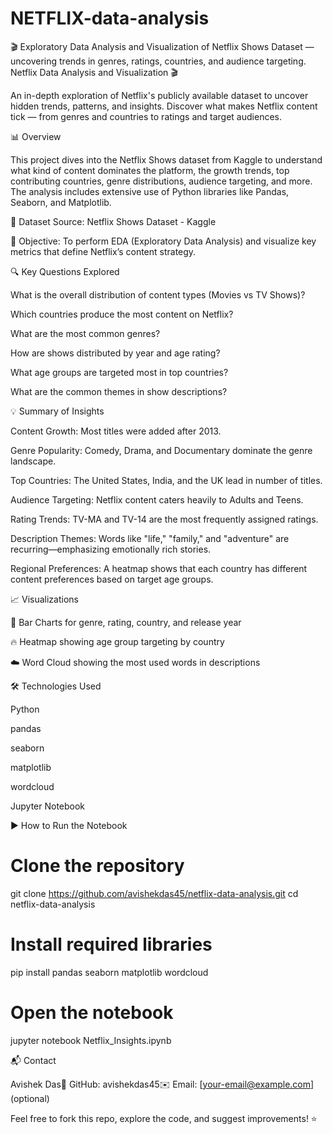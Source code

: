 # NETFLIX-data-analysis
🎬 Exploratory Data Analysis and Visualization of Netflix Shows Dataset — uncovering trends in genres, ratings, countries, and audience targeting.
Netflix Data Analysis and Visualization 🎬

An in-depth exploration of Netflix's publicly available dataset to uncover hidden trends, patterns, and insights. Discover what makes Netflix content tick — from genres and countries to ratings and target audiences.

📊 Overview

This project dives into the Netflix Shows dataset from Kaggle to understand what kind of content dominates the platform, the growth trends, top contributing countries, genre distributions, audience targeting, and more. The analysis includes extensive use of Python libraries like Pandas, Seaborn, and Matplotlib.

📁 Dataset Source: Netflix Shows Dataset - Kaggle

📌 Objective: To perform EDA (Exploratory Data Analysis) and visualize key metrics that define Netflix’s content strategy.

🔍 Key Questions Explored

What is the overall distribution of content types (Movies vs TV Shows)?

Which countries produce the most content on Netflix?

What are the most common genres?

How are shows distributed by year and age rating?

What age groups are targeted most in top countries?

What are the common themes in show descriptions?

💡 Summary of Insights

Content Growth: Most titles were added after 2013.

Genre Popularity: Comedy, Drama, and Documentary dominate the genre landscape.

Top Countries: The United States, India, and the UK lead in number of titles.

Audience Targeting: Netflix content caters heavily to Adults and Teens.

Rating Trends: TV-MA and TV-14 are the most frequently assigned ratings.

Description Themes: Words like "life," "family," and "adventure" are recurring—emphasizing emotionally rich stories.

Regional Preferences: A heatmap shows that each country has different content preferences based on target age groups.

📈 Visualizations

📌 Bar Charts for genre, rating, country, and release year

🔥 Heatmap showing age group targeting by country

☁️ Word Cloud showing the most used words in descriptions

🛠️ Technologies Used

Python

pandas

seaborn

matplotlib

wordcloud

Jupyter Notebook

▶️ How to Run the Notebook

# Clone the repository
git clone https://github.com/avishekdas45/netflix-data-analysis.git
cd netflix-data-analysis

# Install required libraries
pip install pandas seaborn matplotlib wordcloud

# Open the notebook
jupyter notebook Netflix_Insights.ipynb

📬 Contact

Avishek Das🔗 GitHub: avishekdas45✉️ Email: [your-email@example.com] (optional)

Feel free to fork this repo, explore the code, and suggest improvements! ⭐

